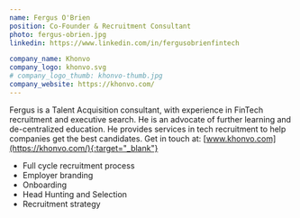 ```yaml
---
name: Fergus O'Brien
position: Co-Founder & Recruitment Consultant 
photo: fergus-obrien.jpg
linkedin: https://www.linkedin.com/in/fergusobrienfintech

company_name: Khonvo
company_logo: khonvo.svg
# company_logo_thumb: khonvo-thumb.jpg
company_website: https://khonvo.com/ 
---
```

Fergus is a Talent Acquisition consultant, with experience in FinTech recruitment and executive search. He is an advocate of further learning and de-centralized education. He provides services in tech recruitment to help companies get the best candidates. Get in touch at: [www.khonvo.com](https://khonvo.com/){:target="_blank"}


* Full cycle recruitment process
* Employer branding
* Onboarding
* Head Hunting and Selection
* Recruitment strategy

<!-- NOTE: These are other points that came up in searches for recruitment consultants -->

<!-- 
* Full cycle recruitment tasks, recruitment process
* Coordinating end-to-end hiring process
* Employer branding (activities), Branding campaigns
* Onboarding and mentoring new team members .. Employee mentoring, training and assessment
* Recruitment
* Head Hunting, selection and recruitment, CV screening
* Implement recruiting strategy
* Promoting client brands 
-->

